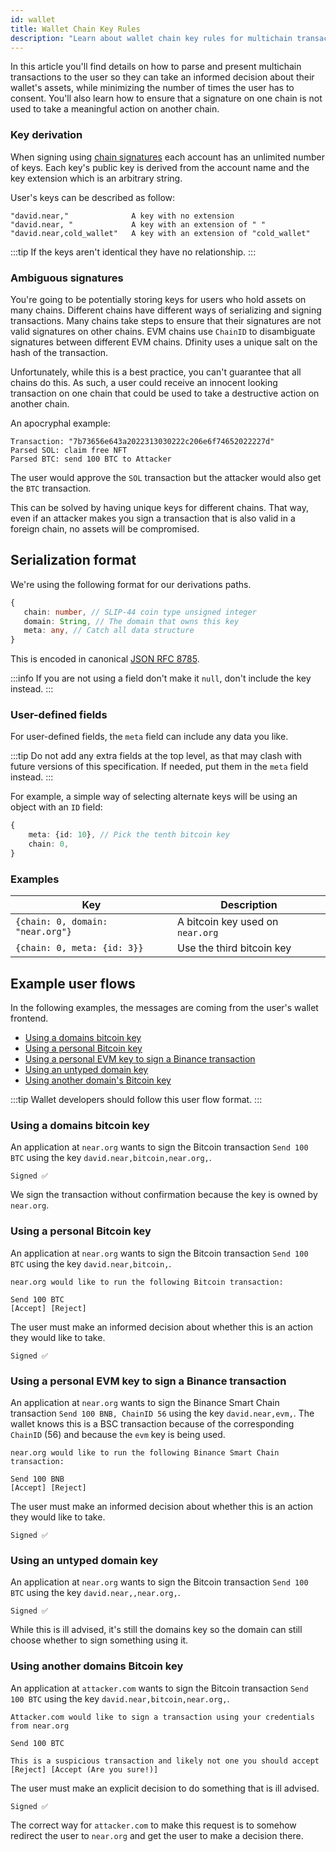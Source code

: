 ```yaml
---
id: wallet
title: Wallet Chain Key Rules
description: "Learn about wallet chain key rules for multichain transactions, including key derivation, signature security, and user flow patterns to prevent cross-chain signature attacks."
---
```


In this article you'll find details on how to parse and present multichain transactions to the user so they can take an informed decision about their wallet's assets, while minimizing the number of times the user has to consent.
You'll also learn how to ensure that a signature on one chain is not used to take a meaningful action on another chain.

### Key derivation

When signing using [chain signatures](./chain-signatures/implementation.md) each account has an unlimited number of keys. Each key's public key is derived from the account name and the key extension which is an arbitrary string.

User's keys can be described as follow:

```
"david.near,"              A key with no extension
"david.near, "             A key with an extension of " "
"david.near,cold_wallet"   A key with an extension of "cold_wallet"
```

:::tip
If the keys aren't identical they have no relationship.
:::

### Ambiguous signatures

You're going to be potentially storing keys for users who hold assets on many chains. Different chains have different ways of serializing and signing transactions. Many chains take steps to ensure that their signatures are not valid signatures on other chains. EVM chains use `ChainID` to disambiguate signatures between different EVM chains. Dfinity uses a unique salt on the hash of the transaction.

Unfortunately, while this is a best practice, you can't guarantee that all chains do this. As such, a user could receive an innocent looking transaction on one chain that could be used to take a destructive action on another chain.

An apocryphal example:

```
Transaction: "7b73656e643a2022313030222c206e6f74652022227d"
Parsed SOL: claim free NFT
Parsed BTC: send 100 BTC to Attacker
```

The user would approve the `SOL` transaction but the attacker would also get the `BTC` transaction.

This can be solved by having unique keys for different chains. That way, even if an attacker makes you sign a transaction that is also valid in a foreign chain, no assets will be compromised.


## Serialization format

We're using the following format for our derivations paths.

```typescript
{
   chain: number, // SLIP-44 coin type unsigned integer
   domain: String, // The domain that owns this key
   meta: any, // Catch all data structure
}
```

This is encoded in canonical [JSON RFC 8785](https://www.rfc-editor.org/rfc/rfc8785).

:::info
If you are not using a field don't make it `null`, don't include the key instead.
:::

### User-defined fields

For user-defined fields, the `meta` field can include any data you like. 

:::tip
Do not add any extra fields at the top level, as that may clash with future versions of this specification. If needed, put them in the `meta` field instead.
:::

For example, a simple way of selecting alternate keys will be using an object with an `ID` field:

```typescript
{
    meta: {id: 10}, // Pick the tenth bitcoin key
    chain: 0,
}
```

### Examples

| Key | Description |
|-----|-------------|
| `{chain: 0, domain: "near.org"}` |  A bitcoin key used on `near.org` |
| `{chain: 0, meta: {id: 3}}`      |  Use the third bitcoin key |


## Example user flows

In the following examples, the messages are coming from the user's wallet frontend.

- [Using a domains bitcoin key](#using-a-domains-bitcoin-key)
- [Using a personal Bitcoin key](#using-a-personal-bitcoin-key)
- [Using a personal EVM key to sign a Binance transaction](#using-a-personal-evm-key-to-sign-a-binance-transaction)
- [Using an untyped domain key](#using-an-untyped-domain-key)
- [Using another domain's Bitcoin key](#using-another-domains-bitcoin-key)

:::tip
Wallet developers should follow this user flow format.
:::

### Using a domains bitcoin key

An application at `near.org` wants to sign the Bitcoin transaction `Send 100 BTC` using the key `david.near,bitcoin,near.org,`.

```
Signed ✅
```

We sign the transaction without confirmation because the key is owned by `near.org`.

### Using a personal Bitcoin key

An application at `near.org` wants to sign the Bitcoin transaction `Send 100 BTC` using the key `david.near,bitcoin,`.

```
near.org would like to run the following Bitcoin transaction:

Send 100 BTC
[Accept] [Reject]
```

The user must make an informed decision about whether this is an action they would like to take.

```
Signed ✅
```

### Using a personal EVM key to sign a Binance transaction

An application at `near.org` wants to sign the Binance Smart Chain transaction `Send 100 BNB, ChainID 56` using the key `david.near,evm,`. The wallet knows this is a BSC transaction because of the corresponding `ChainID` (56) and because the `evm` key is being used.

```
near.org would like to run the following Binance Smart Chain transaction:

Send 100 BNB
[Accept] [Reject]
```

The user must make an informed decision about whether this is an action they would like to take.

```
Signed ✅
```

### Using an untyped domain key

An application at `near.org` wants to sign the Bitcoin transaction `Send 100 BTC` using the key `david.near,,near.org,`.

```
Signed ✅
```

While this is ill advised, it's still the domains key so the domain can still choose whether to sign something using it.

### Using another domains Bitcoin key

An application at `attacker.com` wants to sign the Bitcoin transaction `Send 100 BTC` using the key `david.near,bitcoin,near.org,`.

```
Attacker.com would like to sign a transaction using your credentials from near.org

Send 100 BTC

This is a suspicious transaction and likely not one you should accept
[Reject] [Accept (Are you sure!)]
```

The user must make an explicit decision to do something that is ill advised.

```
Signed ✅
```

The correct way for `attacker.com` to make this request is to somehow redirect the user to `near.org` and get the user to make a decision there.
